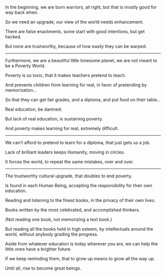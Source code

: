 In the beginning, we are born warriors, all right,
but that is mostly good for way back when.

So we need an upgrade,
our view of the world needs enhancement.

There are false enactments,
some start with good intentions, but get hacked.

But none are trustworthy,
because of how easily they can be warped.

---

Furthermore, we are a beautiful little lonesome planet,
we are not meant to be a Poverty World.

Poverty is so toxic,
that it makes teachers pretend to teach.

And prevents children from learning for real,
in favor of pretending by memorization...

So that they can get fair grades,
and a diploma, and put food on their table…

Real education,
be damned.

But lack of real education,
is sustaining poverty.

And poverty makes learning for real,
extremely difficult.

---

We can’t  afford to pretend to learn for a diploma,
that just gets us a job.

Lack of brilliant leaders keeps Humanity,
moving in circles.

It forces the world,
to repeat the same mistakes, over and over.

---

The trustworthy cultural upgrade,
that doubles to end poverty.

Is found in each Human Being,
accepting the responsibility for their own education.

Reading and listening to the finest books,
in the privacy of their own lives.

Books written by the most celebrated,
and accomplished thinkers.

(Not reading one book,
not memorizing a text book.)

But reading all the books held in high esteem,
by intellectuals around the world, without anybody grading the progress.

Aside from whatever education is today wherever you are,
we can help the little ones have a brighter future.

If we keep reminding them,
that to grow up means to grow all the way up.

Until all,
rise to become great beings.